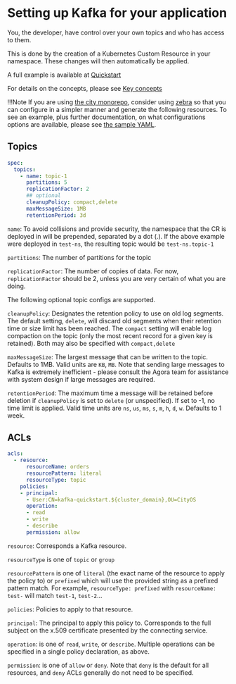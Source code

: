 # Setting up Kafka for your application

You, the developer, have control over your own topics and who has access to them. 

This is done by the creation of a Kubernetes Custom Resource in your namespace. These changes will then automatically be applied. 

A full example is available at [Quickstart](01_quickstart)

For details on the concepts, please see [Key concepts](04_keyconcepts)

!!!Note
    If you are using [the city monorepo](https://github.com/wp-wcm/city), consider using [zebra](https://developer.woven-city.toyota/docs/default/Component/zebra/) so that you can configure in a simpler manner and generate the following resources. 
    To see an example, plus further documentation, on what configurations options are available, please see [the sample YAML](https://github.com/wp-wcm/city/blob/main/ns/kafka-docs/configtemplate/commented-values-schema/commented-values-schema.yaml).

## Topics

```yaml
spec:
  topics:
    - name: topic-1
      partitions: 5
      replicationFactor: 2
      ## optional
      cleanupPolicy: compact,delete
      maxMessageSize: 1MB
      retentionPeriod: 3d
```

`name`: To avoid collisions and provide security, the namespace that the CR is deployed in will be prepended, separated by a dot (.). If the above example were deployed in `test-ns`, the resulting topic would be `test-ns.topic-1`

`partitions`: The number of partitions for the topic

`replicationFactor`: The number of copies of data. For now, `replicationFactor` should be 2, unless you are very certain of what you are doing.

The following optional topic configs are supported. 

`cleanupPolicy`: Designates the retention policy to use on old log segments. The default setting, `delete`, will discard old segments when their retention time or size limit has been reached. The `compact` setting will enable log compaction on the topic (only the most recent record for a given key is retained). Both may also be specified with `compact,delete`
  
`maxMessageSize`: The largest message that can be written to the topic. Defaults to 1MB. Valid units are `KB`, `MB`. Note that sending large messages to Kafka is extremely inefficient - please consult the Agora team for assistance with system design if large messages are required.
  
`retentionPeriod`: The maximum time a message will be retained before deletion if `cleanupPolicy` is set to `delete` (or unspecified). If set to -1, no time limit is applied. Valid time units are `ns`, `us`, `ms`, `s`, `m`, `h`, `d`, `w`. Defaults to 1 week. 

## ACLs

```yaml
acls: 
  - resource:
      resourceName: orders
      resourcePattern: literal
      resourceType: topic
    policies:
    - principal:
      - User:CN=kafka-quickstart.${cluster_domain},OU=CityOS
      operation:
      - read
      - write
      - describe
      permission: allow
```

`resource`: Corresponds a Kafka resource. 

`resourceType` is one of `topic` or `group`

`resourcePattern` is one of `literal` (the exact name of the resource to apply the policy to) or `prefixed` which will use the provided string as a prefixed pattern match. For example, `resourceType: prefixed` with `resourceName: test-` will match `test-1`, `test-2`...

`policies`: Policies to apply to that resource.

`principal`: The principal to apply this policy to. Corresponds to the full subject on the x.509 certificate presented by the connecting service.

`operation`: is one of `read`, `write`, or `describe`. Multiple operations can be specified in a single policy declaration, as above.

`permission`: is one of `allow` or `deny`. Note that `deny` is the default for all resources, and `deny` ACLs generally do not need to be specified.
